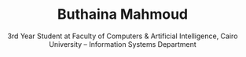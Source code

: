 <h1 align="center"> Buthaina Mahmoud </h1>


<p align="center"> 3rd Year Student at Faculty of Computers & Artificial Intelligence, Cairo University – Information Systems Department</p>


